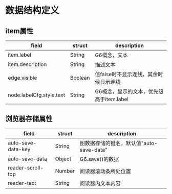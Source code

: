 # 数据结构定义

## item属性

| field                    | struct  | description                              |
| ------------------------ | ------- | ---------------------------------------- |
| item.label               | String  | G6概念，文本                             |
| item.description         | String  | 描述文本                                 |
| edge.visible             | Boolean | 值false时不显示连线，其余时候显示连线    |
| node.labelCfg.style.text | String  | G6概念，显示的文本，优先级高于item.label |

## 浏览器存储属性

| field              | struct | description                              |
| ------------------ | ------ | ---------------------------------------- |
| auto-save-data-key | String | 图数据存储的键名，默认值"auto-save-data" |
| auto-save-data     | Object | G6.save()的数据                          |
| reader-scroll-top  | Number | 阅读器滚动条所处位置                     |
| reader-text        | String | 阅读器内文本内容                         |
